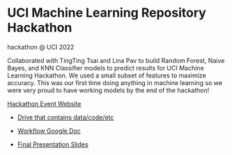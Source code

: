 # UCI Machine Learning Repository Hackathon
hackathon @ UCI 2022

Collaborated with TingTing Tsai and Lina Pav to build Random Forest, Naive Bayes, and KNN Classifier models to predict results for UCI Machine Learning Hackathon. We used a small subset of features to maximize accuracy. This was our first time doing anything in machine learning so we were very proud to have working models by the end of the hackathon!

[Hackathon Event Website](https://uci-ml-repo.github.io/events/hackathon22/)

* [Drive that contains data/code/etc](https://drive.google.com/drive/u/2/folders/0AKnHr99bfvuXUk9PVA)

* [Workflow Google Doc ](https://docs.google.com/document/d/1uQF6OtPi4lPmwHR9mwC71uEMZIpiiq60H7DFcg29XJs/edit)

* [Final Presentation Slides](https://docs.google.com/presentation/d/1bOHKDRB40sddc6FEG3wIJS762d9FC7sY2vd-BxYKMl0/edit#slide=id.g130027983a5_2_160)


